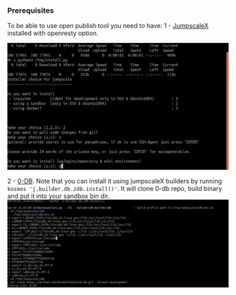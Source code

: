### Prerequisites

To be able to use open publish tool you need to have:
1 - [JumpscaleX](https://github.com/threefoldtech/jumpscaleX/blob/development/docs/Installation/install.md) 
installed with openresty option.

![Openresty Option](images/JSX_install.jpg)


2 - [0-DB](https://github.com/threefoldtech/0-db). Note that you can install it using jumpscaleX builders
by running `kosmos 'j.builder.db.zdb.install()'`. It will clone 0-db repo, build binary and put it into your sandbox bin dir.
![Zdb_install](images/Zdb_install.jpg)

